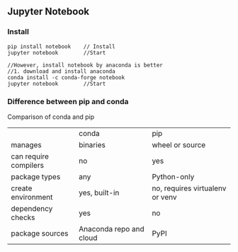 ## Jupyter Notebook
### Install
```
pip install notebook    // Install
jupyter notebook        //Start

//However, install notebook by anaconda is better
//1. download and install anaconda 
conda install -c conda-forge notebook
jupyter notebook        //Start

```
### Difference between pip and conda

Comparison of conda and pip
<table>
<tr>
 <td>       </td>                <td>conda</td>	                      <td>pip</td>
</tr>
<tr> <td>manages</td>                 <td>binaries</td>	                     <td>wheel or source</td></tr>
<tr> <td>can require compilers</td>	  <td>no</td>	                           <td>yes</td></tr>
<tr> <td>package types</td>	          <td>any</td>	                         <td>Python-only</td></tr>
<tr> <td>create environment</td>	    <td>yes, built-in</td>	               <td>no, requires virtualenv or venv</td></tr>
<tr> <td>dependency checks</td>	      <td>yes</td>                           <td>no</td></tr>
<tr> <td>package sources</td>         <td>Anaconda repo and cloud</td>       <td>PyPI</td></tr>
  
</table>

